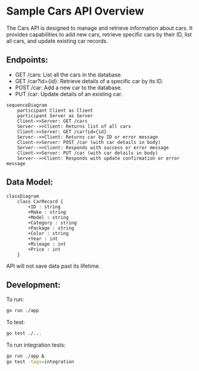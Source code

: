 # Sample Cars API Overview

The Cars API is designed to manage and retrieve information about cars. It provides capabilities to add new cars, retrieve specific cars by their ID, list all cars, and update existing car records.

## Endpoints:
* GET /cars: List all the cars in the database.
* GET /car?id={id}: Retrieve details of a specific car by its ID.
* POST /car: Add a new car to the database.
* PUT /car: Update details of an existing car.

```mermaid
sequenceDiagram
    participant Client as Client
    participant Server as Server
    Client->>Server: GET /cars
    Server-->>Client: Returns list of all cars
    Client->>Server: GET /car?id={id}
    Server-->>Client: Returns car by ID or error message
    Client->>Server: POST /car (with car details in body)
    Server-->>Client: Responds with success or error message
    Client->>Server: PUT /car (with car details in body)
    Server-->>Client: Responds with update confirmation or error message
```

## Data Model:
```mermaid
classDiagram
    class CarRecord {
        +ID : string
        +Make : string
        +Model : string
        +Category : string
        +Package : string
        +Color : string
        +Year : int
        +Mileage : int
        +Price : int
    }
```

API will not save data past its lifetime.

## Development:

To run:

``` bash
go run ./app
```

To test:

``` bash
go test ./...
```

To run integration tests:

```bash
go run ./app &
go test -tags=integration
```
